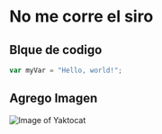 # No me corre el siro


## Blque de codigo
``` javascript
var myVar = "Hello, world!";
```
## Agrego Imagen


![Image of Yaktocat](https://octodex.github.com/images/yaktocat.png)


